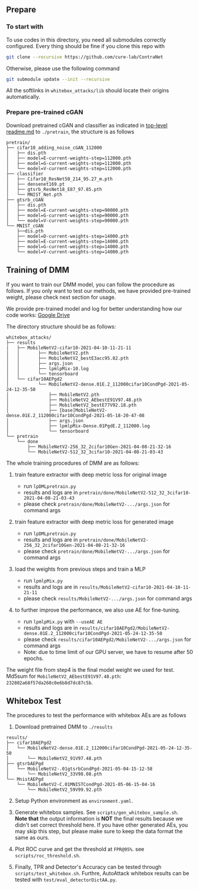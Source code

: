 ## Prepare

### To start with

To use codes in this directory, you need all submodules correctly configured. Every thing should be fine if you clone this repo with

```bash
git clone --recursive https://github.com/cure-lab/ContraNet
```

Otherwise, please use the following command

```bash
git submodule update --init --recursive
```

All the softlinks in `whitebox_attacks/lib` should locate their origins automatically.

### Prepare pre-trained cGAN

Download pretrained cGAN and classifier as indicated in [top-level readme.md](../README.md#prerequisites) to `./pretrain`, the structure is as follows

```
pretrain/
├── cifar10_adding_noise_cGAN_112000
│   ├── dis.pth
│   ├── model=E-current-weights-step=112000.pth
│   ├── model=G-current-weights-step=112000.pth
│   └── model=V-current-weights-step=112000.pth
├── classifier
│   ├── Cifar10_ResNet50_214_95.27_m.pth
│   ├── densenet169.pt
│   ├── gtsrb_ResNet18_E87_97.85.pth
│   └── MNIST_Net.pth
├── gtsrb_cGAN
│   ├── dis.pth
│   ├── model=E-current-weights-step=90000.pth
│   ├── model=G-current-weights-step=90000.pth
│   └── model=V-current-weights-step=90000.pth
└── MNIST_cGAN
    ├──dis.pth
    ├── model=D-current-weights-step=14000.pth
    ├── model=E-current-weights-step=14000.pth
    ├── model=G-current-weights-step=14000.pth
    └── model=V-current-weights-step=14000.pth
```

## Training of DMM

If you want to train our DMM model, you can follow the procedure as follows. If you only want to test our methods, we have provided pre-trained weight, please check next section for usage.

We provide pre-trained model and log for better understanding how our code works: [Google Drive](https://drive.google.com/drive/folders/1ewSEZOx8kIkeavs62AWjnFmHo8un_L_q?usp=sharing)

The directory structure should be as follows:

```
whitebox_attacks/
├── results
|   ├── MobileNetV2-cifar10-2021-04-10-11-21-11
│   │       ├── MobileNetV2.pth
│   │       ├── MobileNetV2_bestE3acc95.82.pth
│   │       ├── args.json
│   │       ├── lpmlpMix-10.log
│   │       └── tensorboard
│ 	└── cifar10AEPgd2
│           └── MobileNetV2-dense.01E.2_112000cifar10CondPgd-2021-05-24-12-35-50
│               ├── MobileNetV2.pth
│               ├── MobileNetV2_AEbestE91V97.48.pth
│               ├── MobileNetV2_bestE77V92.18.pth
│               ├── [base]MobileNetV2-dense.01E.2_112000cifar10CondPgd-2021-05-18-20-47-08
│               ├── args.json
│               ├── lpmlpMix-Dense.01PgdE.2_112000.log
│               └── tensorboard
└── pretrain
    └── done
        ├── MobileNetV2-256_32_2cifar10Gen-2021-04-08-21-32-16
        └── MobileNetV2-512_32_3cifar10-2021-04-08-21-03-43
```

The whole training procedures of DMM are as follows:

1. train feature extractor with deep metric loss for original image
    - run `lpDMLpretrain.py`
    - results and logs are in `pretrain/done/MobileNetV2-512_32_3cifar10-2021-04-08-21-03-43`
    - please check `pretrain/done/MobileNetV2-.../args.json` for command args

2. train feature extractor with deep metric loss for generated image
    - run `lpDMLpretrain.py`
    - results and logs are in `pretrain/done/MobileNetV2-256_32_2cifar10Gen-2021-04-08-21-32-16`
    - please check `pretrain/done/MobileNetV2-.../args.json` for command args

3. load the weights from previous steps and train a MLP
    - run `lpmlpMix.py`
    - results and logs are in `results/MobileNetV2-cifar10-2021-04-10-11-21-11`
    - please check `results/MobileNetV2-.../args.json` for command args

4. to further improve the performance, we also use AE for fine-tuning.
    - run `lpmlpMix.py` with `--useAE AE`
    - results and logs are in `results/cifar10AEPgd2/MobileNetV2-dense.01E.2_112000cifar10CondPgd-2021-05-24-12-35-50`
    - please check `results/cifar10AEPgd2/MobileNetV2-.../args.json` for command args
    - Note: due to time limit of our GPU server, we have to resume after 50 epochs.

The weight file from step4 is the final model weight we used for test.
Md5sum for `MobileNetV2_AEbestE91V97.48.pth`: `232802a68f57da260c0e6b8d7dc87c5b`.

## Whitebox Test

The procedures to test the performance with whitebox AEs are as follows

1. Download pretrained DMM to `./results`

```
results/
├── cifar10AEPgd2
│   └── MobileNetV2-dense.01E.2_112000cifar10CondPgd-2021-05-24-12-35-50
│       └── MobileNetV2_91V97.48.pth
├── gtsrbAEPgd
│   └── MobileNetV2-.01gtsrbCondPgd-2021-05-04-15-12-58
│       └── MobileNetV2_33V98.08.pth
└── MnistAEPgd
    └── MobileNetV2-C.01MNISTCondPgd-2021-05-06-15-04-16
        └── MobileNetV2_59V99.92.pth
```

2. Setup Python environment as `environment.yaml`.
3. Generate whitebox samples. See `scripts/gen_whitebox_sample.sh`. <br>**Note that** the output information is **NOT** the final results because we didn't set correct threshold here. If you have other generated AEs, you may skip this step, but please make sure to keep the data format the same as ours.

4. Plot ROC curve and get the threshold at `FPR@95%`. see `scripts/roc_threshold.sh`.

5. Finally, TPR and Detector's Accuracy can be tested through `scripts/test_whitebox.sh`. Furthre, AutoAttack whitebox results can be tested with `test/eval_detectorDictAA.py`.
